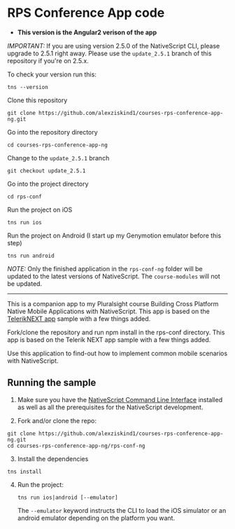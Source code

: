 # RPS Conference App code 


* **This version is the Angular2 verison of the app**

*IMPORTANT:* If you are using version 2.5.0 of the NativeScript CLI, please upgrade to 2.5.1 right away. 
Please use the ```update_2.5.1``` branch of this repository if you're on 2.5.x.

To check your version run this:
```
tns --version
```


Clone this repository
```
git clone https://github.com/alexziskind1/courses-rps-conference-app-ng.git
```

Go into the repository directory
```
cd courses-rps-conference-app-ng
```

Change to the ```update_2.5.1``` branch
```
git checkout update_2.5.1
```

Go into the project directory
```
cd rps-conf
```

Run the project on iOS
```
tns run ios
```

Run the project on Android (I start up my Genymotion emulator before this step)
```
tns run android
```

*NOTE:* Only the finished application in the ```rps-conf-ng``` folder will be updated to the latest versions of NativeScript. The ```course-modules``` will not be updated.


------------
This is a companion app to my Pluralsight course Building Cross Platform Native Mobile Applications with NativeScript.
This app is based on the [TelerikNEXT app](https://github.com/NativeScript/sample-TelerikNEXT/) sample with a few things added.

Fork/clone the repository and run npm install in the rps-conf directory. 
This app is based on the Telerik NEXT app sample with a few things added.

Use this application to find-out how to implement common mobile scenarios with NativeScript.

## Running the sample

1. Make sure you have the [NativeScript Command Line Interface](https://www.npmjs.com/package/nativescript) installed as well as all the prerequisites for the NativeScript development.

2. Fork and/or clone the repo:
  ```
  git clone https://github.com/alexziskind1/courses-rps-conference-app-ng.git
  cd courses-rps-conference-app-ng/rps-conf-ng
  ```
3. Install the dependencies
  ```
  tns install
  ```

4. Run the project:

    `tns run ios|android [--emulator]`

    The `--emulator` keyword instructs the CLI to load the iOS simulator or an android emulator depending on the platform you want.


